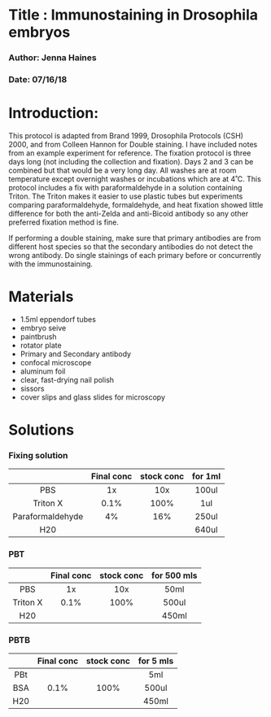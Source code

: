 # Title : Immunostaining in Drosophila embryos
### Author: Jenna Haines
### Date: 07/16/18
# Introduction: 

This protocol is adapted from Brand 1999, Drosophila Protocols (CSH) 2000, and from Colleen Hannon for Double staining. I have included notes from an example experiment for reference. The fixation protocol is three days long (not including the collection and fixation). Days 2 and 3 can be combined but that would be a very long day. All washes are at room temperature except overnight washes or incubations which are at 4˚C. This protocol includes a fix with paraformaldehyde in a solution containing Triton. The Triton makes it easier to use plastic tubes but experiments comparing paraformaldehyde, formaldehyde, and heat fixation showed little difference for both the anti-Zelda and anti-Bicoid antibody so any other preferred fixation method is fine.

If performing a double staining, make sure that primary antibodies are from different host species so that the secondary antibodies do not detect the wrong antibody. Do single stainings of each primary before or concurrently with the immunostaining.


# Materials

- 1.5ml eppendorf tubes
- embryo seive 
- paintbrush
- rotator plate
- Primary and Secondary antibody
- confocal microscope 
- aluminum foil 
- clear, fast-drying nail polish
- sissors
- cover slips and glass slides for microscopy

# Solutions
### Fixing solution
|  	|    Final conc   	|      stock conc     	|   for 1ml	|  
|:--:	|:-----------:	|:--------------:	|:-: |	
|  PBS 	|      1x     	| 10x 	|  100ul 	|   	
|  Triton X 	|   0.1%   	| 100% 	| 1ul  	|   	
|  Paraformaldehyde	| 4% 	| 16% 	|  250ul 	|   	
|  H20	|  	| 	|   640ul	| 


### PBT
|  	|    Final conc   	|      stock conc     	|   for 500 mls	|  
|:--:	|:-----------:	|:--------------:	|:-: |	
|  PBS 	|      1x     	| 10x 	|  50ml 	|   	
|  Triton X 	|   0.1%   	| 100% 	| 500ul  	|   		
|  H20	|  	| 	|   450ml	|   

### PBTB
|  	|    Final conc   	|      stock conc     	|   for 5 mls	|  
|:--:	|:-----------:	|:--------------:	|:-: |	
|  PBt 	|          	|  	|  5ml 	|   	
|  BSA 	|   0.1%   	| 100% 	| 500ul  	|   		
|  H20	|  	| 	|   450ml	|  

